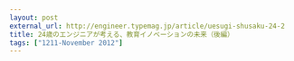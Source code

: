 ```yaml
---
layout: post
external_url: http://engineer.typemag.jp/article/uesugi-shusaku-24-2
title: 24歳のエンジニアが考える、教育イノベーションの未来（後編）
tags: ["1211-November 2012"]
---
```

